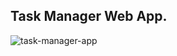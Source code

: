 ## Task Manager Web App.

![task-manager-app](https://github.com/DarisMavricc/task-manager/assets/147441258/4fc4268b-4ddb-4752-8b63-612db597f6ba)


